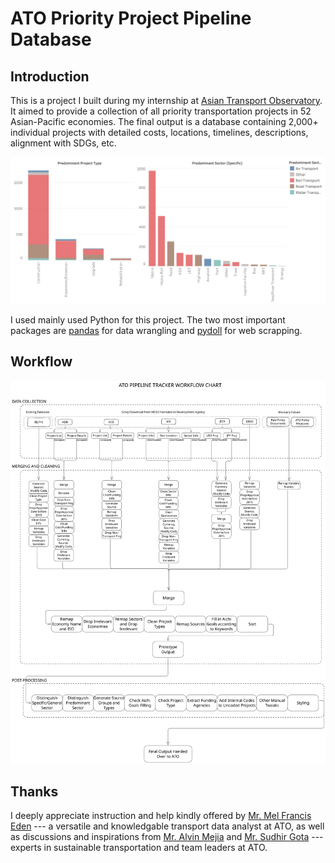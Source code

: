 # ATO Priority Project Pipeline Database

## Introduction

This is a project I built during my internship at [Asian Transport Observatory](https://asiantransportobservatory.org/). It aimed to provide a collection of all priority transportation projects in 52 Asian-Pacific economies. The final output is a database containing 2,000+ individual projects with detailed costs, locations, timelines, descriptions, alignment with SDGs, etc.

![output](/assets/ato/ATO_Pipeline_Project_Output_Summary.png)

I used mainly used Python for this project. The two most important packages are [pandas](https://pandas.pydata.org/) for data wrangling and [pydoll](https://github.com/autoscrape-labs/pydoll) for web scrapping.

## Workflow

![workflow](/assets/ato/ATO_Pipeline_Project_Flowchart.svg)

## Thanks

I deeply appreciate instruction and help kindly offered by [Mr. Mel Francis Eden](https://www.linkedin.com/in/mfseden/) --- a versatile and knowledgable transport data analyst at ATO, as well as discussions and inspirations from [Mr. Alvin Mejia](https://www.linkedin.com/in/alvin-mejia-1888749/) and [Mr. Sudhir Gota](https://www.linkedin.com/in/sudhir-gota-77a273190/) --- experts in sustainable transportation and team leaders at ATO.